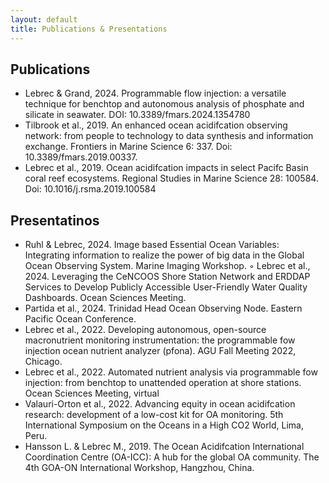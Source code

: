 ```yaml
---
layout: default
title: Publications & Presentations
---
```


## Publications
- Lebrec & Grand, 2024. Programmable flow injection: a versatile technique for benchtop and autonomous analysis of phosphate and silicate in seawater. DOI: 10.3389/fmars.2024.1354780
- Tilbrook et al., 2019. An enhanced ocean acidifcation observing network: from people to technology to data synthesis and information exchange. Frontiers in Marine Science 6: 337. Doi: 10.3389/fmars.2019.00337.
- Lebrec et al., 2019. Ocean acidifcation impacts in select Pacifc Basin coral reef ecosystems. Regional Studies in Marine Science 28: 100584. Doi: 10.1016/j.rsma.2019.100584

## Presentatinos
- Ruhl & Lebrec, 2024. Image based Essential Ocean Variables: Integrating information to realize the power of big data in the Global Ocean Observing System. Marine Imaging Workshop.
◦ Lebrec et al., 2024. Leveraging the CeNCOOS Shore Station Network and ERDDAP Services to Develop Publicly Accessible User-Friendly Water Quality Dashboards. Ocean Sciences Meeting.
- Partida et al., 2024. Trinidad Head Ocean Observing Node. Eastern Pacific Ocean Conference.
- Lebrec et al., 2022. Developing autonomous, open-source macronutrient monitoring instrumentation: the programmable fow injection ocean nutrient analyzer (pfona). AGU Fall Meeting 2022, Chicago.
- Lebrec et al., 2022. Automated nutrient analysis via programmable fow injection: from benchtop to unattended operation at shore stations. Ocean Sciences Meeting, virtual
- Valauri-Orton et al., 2022. Advancing equity in ocean acidifcation research: development of a low-cost kit for OA monitoring. 5th International Symposium on the Oceans in a High CO2 World, Lima, Peru.
- Hansson L. & Lebrec M., 2019. The Ocean Acidifcation International Coordination Centre (OA-ICC): A hub for the global OA community. The 4th GOA-ON International Workshop, Hangzhou, China.








